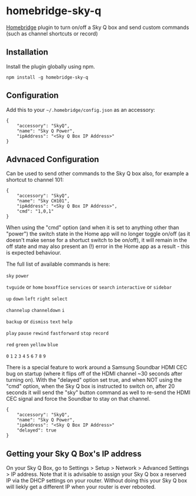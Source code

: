 # homebridge-sky-q

[Homebridge](https://github.com/nfarina/homebridge) plugin to turn on/off a Sky Q box and send custom commands (such as channel shortcuts or record)

## Installation

Install the plugin globally using npm.

```
npm install -g homebridge-sky-q
```

## Configuration

Add this to your `~/.homebridge/config.json` as an accessory:
```
{
	"accessory": "SkyQ",
	"name": "Sky Q Power",
	"ipAddress": "<Sky Q Box IP Address>"
}
```

## Advnaced Configuration

Can be used to send other commands to the Sky Q box also, for example a shortcut to channel 101:
```
{
	"accessory": "SkyQ",
	"name": "Sky CH101",
	"ipAddress": "<Sky Q Box IP Address>",
	"cmd": "1,0,1"
}
```
When using the "cmd" option (and when it is set to anything other than "power") the switch state in the Home app will no longer toggle on/off (as it doesn't make sense for a shortuct switch to be on/off), it will remain in the off state and may also present an (!) error in the Home app as a result - this is expected behaviour.

The full list of available commands is here:

`sky` `power`

`tvguide` or `home` `boxoffice` `services` or `search` `interactive` or `sidebar`

`up` `down` `left` `right` `select`

`channelup` `channeldown` `i`

`backup` or `dismiss` `text` `help`

`play` `pause` `rewind` `fastforward` `stop` `record`

`red` `green` `yellow` `blue`

`0` `1` `2` `3` `4` `5` `6` `7` `8` `9`

There is a special feature to work around a Samsung Soundbar HDMI CEC bug on startup (where it flips off of the HDMI channel ~30 seconds after turning on). With the "delayed" option set true, and when NOT using the "cmd" option, when the Sky Q box is instructed to switch on, after 20 seconds it will send the "sky" button command as well to re-send the HDMI CEC signal and force the Soundbar to stay on that channel.
```
{
	"accessory": "SkyQ",
	"name": "Sky Q Power",
	"ipAddress": "<Sky Q Box IP Address>"
	"delayed": true
}
```


## Getting your Sky Q Box's IP address

On your Sky Q Box, go to Settings > Setup > Network > Advanced Settings > IP address.
Note that it is advisable to assign your Sky Q box a reserved IP via the DHCP settings on your router. Without doing this your Sky Q box will liekly get a different IP when your router is ever rebooted.
